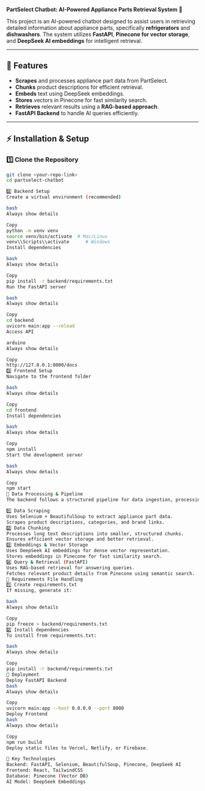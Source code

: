 **PartSelect Chatbot: AI-Powered Appliance Parts Retrieval System** 🚀

This project is an AI-powered chatbot designed to assist users in retrieving detailed information about appliance parts, specifically **refrigerators** and **dishwashers**. The system utilizes **FastAPI**, **Pinecone for vector storage**, and **DeepSeek AI embeddings** for intelligent retrieval.

---

## **🚀 Features**
- **Scrapes** and processes appliance part data from PartSelect.
- **Chunks** product descriptions for efficient retrieval.
- **Embeds** text using DeepSeek embeddings.
- **Stores** vectors in Pinecone for fast similarity search.
- **Retrieves** relevant results using a **RAG-based approach**.
- **FastAPI Backend** to handle AI queries efficiently.

---

## **⚡️ Installation & Setup**

### **1️⃣ Clone the Repository**
```bash
git clone <your-repo-link>
cd partselect-chatbot

2️⃣ Backend Setup
Create a virtual environment (recommended)

bash
Always show details

Copy
python -m venv venv
source venv/bin/activate  # Mac/Linux
venv\\Scripts\\activate      # Windows
Install dependencies

bash
Always show details

Copy
pip install -r backend/requirements.txt
Run the FastAPI server

bash
Always show details

Copy
cd backend
uvicorn main:app --reload
Access API

arduino
Always show details

Copy
http://127.0.0.1:8000/docs
3️⃣ Frontend Setup
Navigate to the frontend folder

bash
Always show details

Copy
cd frontend
Install dependencies

bash
Always show details

Copy
npm install
Start the development server

bash
Always show details

Copy
npm start
📝 Data Processing & Pipeline
The backend follows a structured pipeline for data ingestion, processing, and retrieval:

1️⃣ Data Scraping
Uses Selenium + BeautifulSoup to extract appliance part data.
Scrapes product descriptions, categories, and brand links.
2️⃣ Data Chunking
Processes long text descriptions into smaller, structured chunks.
Ensures efficient vector storage and better retrieval.
3️⃣ Embeddings & Vector Storage
Uses DeepSeek AI embeddings for dense vector representation.
Stores embeddings in Pinecone for fast similarity search.
4️⃣ Query & Retrieval (FastAPI)
Uses RAG-based retrieval for answering queries.
Fetches relevant product details from Pinecone using semantic search.
📜 Requirements File Handling
1️⃣ Create requirements.txt
If missing, generate it:

bash
Always show details

Copy
pip freeze > backend/requirements.txt
2️⃣ Install dependencies
To install from requirements.txt:

bash
Always show details

Copy
pip install -r backend/requirements.txt
🔗 Deployment
Deploy FastAPI Backend
bash
Always show details

Copy
uvicorn main:app --host 0.0.0.0 --port 8000
Deploy Frontend
bash
Always show details

Copy
npm run build
Deploy static files to Vercel, Netlify, or Firebase.

📌 Key Technologies
Backend: FastAPI, Selenium, BeautifulSoup, Pinecone, DeepSeek AI
Frontend: React, TailwindCSS
Database: Pinecone (Vector DB)
AI Model: DeepSeek Embeddings

